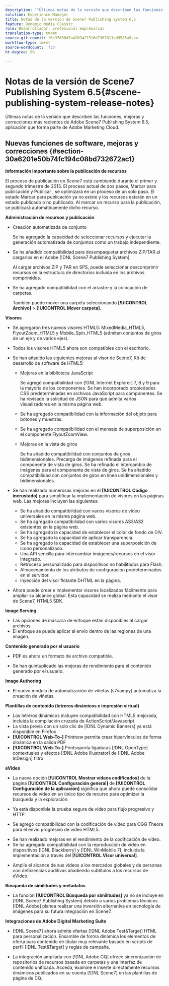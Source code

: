 ```yaml
---
description: '"Últimas notas de la versión que describen las funciones, mejoras y correcciones más recientes de Adobe Scene7 Publishing System 6.5, aplicación que forma parte de la solución Adobe Experience Manager en Adobe Marketing Cloud".'
solution: Experience Manager
title: Notas de la versión de Scene7 Publishing System 6.5
feature: Dynamic Media Classic
role: Desarrollador, profesional empresarial
translation-type: tm+mt
source-git-commit: f6c97606d7a4209427316d7367013ad9585a5cae
workflow-type: tm+mt
source-wordcount: '735'
ht-degree: 5%

---
```



# Notas de la versión de Scene7 Publishing System 6.5{#scene-publishing-system-release-notes}

Últimas notas de la versión que describen las funciones, mejoras y correcciones más recientes de Adobe Scene7 Publishing System 6.5, aplicación que forma parte de Adobe Marketing Cloud.

## Nuevas funciones de software, mejoras y correcciones {#section-30a6201e50b74fc194c08bd732672ac1}

**Información importante sobre la publicación de recursos**

El proceso de publicación en Scene7 está cambiando durante el primer y segundo trimestre de 2013. El proceso actual de dos pasos, Marcar para publicación y Publicar , se optimizará en un proceso de un solo paso. El estado Marcar para publicación ya no existe y los recursos estarán en un estado publicado o no publicado. Al marcar un recurso para la publicación, se publicará automáticamente dicho recurso.

**Administración de recursos y publicación**

* Creación automatizada de conjunto

   Se ha agregado la capacidad de seleccionar recursos y ejecutar la generación automatizada de conjuntos como un trabajo independiente.
* Se ha añadido compatibilidad para desempaquetar archivos ZIP/TAR al cargarlos en el Adobe [!DNL Scene7 Publishing System].

   Al cargar archivos ZIP y TAR en SPS, puede seleccionar descomprimir recursos en la estructura de directorios incluida en los archivos comprimidos.

* Se ha agregado compatibilidad con el arrastre y la colocación de carpetas.

   También puede mover una carpeta seleccionando **[!UICONTROL Archivo]** > **[!UICONTROL Mover carpeta]**.

**Visores**

* Se agregaron tres nuevos visores HTML5: MixedMedia_HTML5, FlyoutZoom_HTML5 y Mobile_Spin_HTML5 (admiten conjuntos de giros de un eje y de varios ejes).

<!-- 
  [More information](http://help.adobe.com/en_US/scene7/using/WS6E593DEA-7D81-4cd6-84B0-85E8BB274176.html#WS1c46793299cf21d77e926d1613177f0a020-8000.html).  -->
* Todos los visores HTML5 ahora son compatibles con el escritorio.

<!--   [More information](http://help.adobe.com/en_US/scene7/using/WS6E593DEA-7D81-4cd6-84B0-85E8BB274176.html#WS1c46793299cf21d77e926d1613177f0a020-8000.html). -->
* Se han añadido las siguientes mejoras al visor de Scene7, Kit de desarrollo de software de HTML5:

   * Mejoras en la biblioteca JavaScript

      Se agregó compatibilidad con [!DNL Internet Explorer] 7, 8 y 9 para la mayoría de los componentes. Se han incorporado propiedades CSS predeterminadas en archivos JavaScript para componentes. Se ha revisado la solicitud de JSON para que admita varios visualizadores en la misma página web.

   * Se ha agregado compatibilidad con la información del objeto para botones y muestras.
   * Se ha agregado compatibilidad con el mensaje de superposición en el componente FlyoutZoomView.
   * Mejoras en la vista de giros

      Se ha añadido compatibilidad con conjuntos de giros bidimensionales. Precarga de imágenes refinada para el componente de vista de giros. Se ha refinado el intercambio de imágenes para el componente de vista de giros. Se ha añadido compatibilidad con conjuntos de giros en línea unidimensionales y bidimensionales.

* Se han realizado numerosas mejoras en el **[!UICONTROL Código incrustado]** para simplificar la implementación de visores en las páginas web. Las mejoras incluyen las siguientes:

   * Se ha añadido compatibilidad con varios visores de vídeo universales en la misma página web.
   * Se ha agregado compatibilidad con varios visores AS3/AS2 existentes en la página web.
   * Se ha agregado la capacidad de establecer el color de fondo de DIV.
   * Se ha agregado la capacidad de aplicar transparencia.
   * Se ha agregado la capacidad de establecer una superposición de icono personalizado.
   * Una API sencilla para intercambiar imágenes/recursos en el visor integrado.
   * Retroceso personalizado para dispositivos no habilitados para Flash.
   * Almacenamiento de los atributos de configuración predeterminados en el servidor.
   * Inyección del visor flotante DHTML en la página.

* Ahora puede crear e implementar visores localizados fácilmente para ampliar su alcance global. Esta capacidad se realiza mediante el visor de Scene7, HTML5 SDK.

**Image Serving**

* Las opciones de máscara de enfoque están disponibles al cargar archivos.
* El enfoque se puede aplicar al envío dentro de las regiones de una imagen.

**Contenido generado por el usuario**

* PDF es ahora un formato de archivo compatible.

<!--   [More information](http://help.adobe.com/en_US/scene7/using/WSe8b0455615e2dc47-2df907a712f31201b35-8000.html).  -->
* Se han quintuplicado las mejoras de rendimiento para el contenido generado por el usuario.

**Image Authoring**

* El nuevo módulo de automatización de viñetas (s7vampy) automatiza la creación de viñetas.

**Plantillas de contenido (letreros dinámicos e impresión virtual)**

* Los letreros dinámicos incluyen compatibilidad con HTML5 mejorada, incluida la compilación cruzada de ActionScript/Javascript
* La vista previa con un solo clic de [!DNL Dynamic Banners] ya está disponible en Firefox
* **[!UICONTROL Web-To-]** Printnow permite crear hipervínculos de forma dinámica en la salida PDF
* **[!UICONTROL Web-To-]** Printsoporta ligaduras  [!DNL OpenType] contextuales y efectos  [!DNL Adobe Illustrator] de  [!DNL Adobe InDesign] filtro

**eVideo**

* La nueva opción **[!UICONTROL Mostrar vídeos codificados]** de la página **[!UICONTROL Configuración general]** de **[!UICONTROL Configuración de la aplicación]** significa que ahora puede consolidar recursos de vídeo en un único tipo de recurso para optimizar la búsqueda y la exploración.

<!--   [More information](http://help.adobe.com/en_US/scene7/using/WSCCBA9D3A-06A3-4f29-AF6B-36CBB2A655F1.html).  -->

* Ya está disponible la prueba segura de vídeo para flujo progresivo y HTTP.

<!--   [More information](http://help.adobe.com/en_US/scene7/using/WSd968ca97bf01df72-5efde3a123268dd80f5-8000.html). -->
* Se agregó compatibilidad con la codificación de vídeo para OGG Theora para el envío progresivo de vídeo HTML5.

<!--   [More information](http://help.adobe.com/en_US/scene7/using/WSE86ACF2B-BD50-4c48-A1D7-9CD4405B62D0.html#WS1c46793299cf21d7-39fae9c1131ba8968f7-7fff.html). -->
* Se han realizado mejoras en el rendimiento de la codificación de vídeo.
* Se ha agregado compatibilidad con la reproducción de vídeo en dispositivos [!DNL Blackberry] y [!DNL WinMobile 7], incluida la implementación a través del **[!UICONTROL Visor universal]**.

<!--   [More information](http://help.adobe.com/en_US/scene7/using/WS6E593DEA-7D81-4cd6-84B0-85E8BB274176.html#WS1c46793299cf21d77e926d1613177f0a020-8000.html) or the [eVideo chapter](http://help.adobe.com/en_US/scene7/using/WS53492AE1-6029-45d8-BF80-F4B5CF33EB08.html). -->

* Amplíe el alcance de sus vídeos a los mercados globales y de personas con deficiencias auditivas añadiendo subtítulos a los recursos de eVideo.

<!--   See [More information](http://help.adobe.com/en_US/scene7/using/WS98ca2e6790647c06-6f6f53e137b959f094-8000.html). -->

**Búsqueda de similitudes y metadatos**

* La función **[!UICONTROL Búsqueda por similitudes]** ya no se incluye en [!DNL Scene7 Publishing System] debido a varios problemas técnicos. [!DNL Adobe] planea realizar una inversión alternativa en tecnología de imágenes para su futura integración en Scene7.

**Integraciones de Adobe Digital Marketing Suite**

* [!DNL Scene7] ahora admite ofertas  [!DNL Adobe Test&Target] HTML para personalización. Ensamble de forma dinámica los elementos de oferta para contenido de titular muy relevante basado en scripts de perfil [!DNL Test&Target] y reglas de campaña.

* La integración ampliada con [!DNL Adobe CQ] ofrece sincronización de repositorios de recursos basada en carpetas y una interfaz de contenido unificada. Acceda, examine e inserte directamente recursos dinámicos publicados en su cuenta [!DNL Scene7] en las plantillas de página de CQ.

